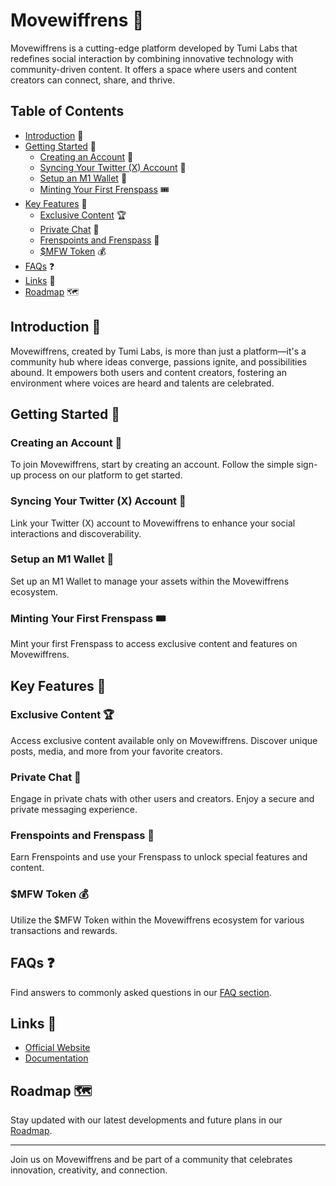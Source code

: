 # Movewiffrens 🚀

Movewiffrens is a cutting-edge platform developed by Tumi Labs that redefines social interaction by combining innovative technology with community-driven content. It offers a space where users and content creators can connect, share, and thrive.

## Table of Contents

- [Introduction](#introduction) 📖
- [Getting Started](#getting-started) 🚀
  - [Creating an Account](#creating-an-account) 📝
  - [Syncing Your Twitter (X) Account](#syncing-your-twitter-x-account) 🔗
  - [Setup an M1 Wallet](#setup-an-m1-wallet) 💼
  - [Minting Your First Frenspass](#minting-your-first-frenspass) 🎟️
- [Key Features](#key-features) 🌟
  - [Exclusive Content](#exclusive-content) 🏆
  - [Private Chat](#private-chat) 💬
  - [Frenspoints and Frenspass](#frenspoints-and-frenspass) 🎫
  - [$MFW Token](#mfw-token) 💰
- [FAQs](#faqs) ❓
- [Links](#links) 🔗
- [Roadmap](#roadmap) 🗺️

## Introduction 📖

Movewiffrens, created by Tumi Labs, is more than just a platform—it's a community hub where ideas converge, passions ignite, and possibilities abound. It empowers both users and content creators, fostering an environment where voices are heard and talents are celebrated.

## Getting Started 🚀

### Creating an Account 📝

To join Movewiffrens, start by creating an account. Follow the simple sign-up process on our platform to get started.

### Syncing Your Twitter (X) Account 🔗

Link your Twitter (X) account to Movewiffrens to enhance your social interactions and discoverability.

### Setup an M1 Wallet 💼

Set up an M1 Wallet to manage your assets within the Movewiffrens ecosystem.

### Minting Your First Frenspass 🎟️

Mint your first Frenspass to access exclusive content and features on Movewiffrens.

## Key Features 🌟

### Exclusive Content 🏆

Access exclusive content available only on Movewiffrens. Discover unique posts, media, and more from your favorite creators.

### Private Chat 💬

Engage in private chats with other users and creators. Enjoy a secure and private messaging experience.

### Frenspoints and Frenspass 🎫

Earn Frenspoints and use your Frenspass to unlock special features and content.

### $MFW Token 💰

Utilize the $MFW Token within the Movewiffrens ecosystem for various transactions and rewards.

## FAQs ❓

Find answers to commonly asked questions in our [FAQ section](https://docs.movewiffrens.xyz/faqs).

## Links 🔗

- [Official Website](https://www.movewiffrens.xyz/)
- [Documentation](https://docs.movewiffrens.xyz)

## Roadmap 🗺️

Stay updated with our latest developments and future plans in our [Roadmap](https://docs.movewiffrens.xyz/roadmap).

---

Join us on Movewiffrens and be part of a community that celebrates innovation, creativity, and connection.
